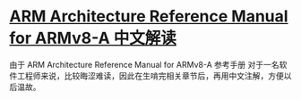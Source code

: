 [ARM Architecture Reference Manual for ARMv8-A 中文解读](http://armv8-ref.codingbelief.com/zh/)
=======

由于 ARM Architecture Reference Manual for ARMv8-A 参考手册 对于一名软件工程师来说，比较晦涩难读，因此在生啃完相关章节后，再用中文注解，方便以后温故。
